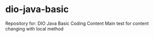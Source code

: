 # dio-java-basic
Repository for: DIO Java Basic Coding Content
Main test for content changing with local method
